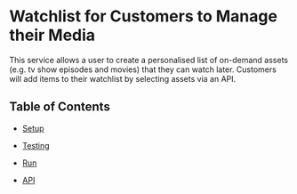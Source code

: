 # Watchlist for Customers to Manage their Media

This service allows a user to create a personalised list of on-demand assets (e.g. tv show episodes and movies) that they can watch later.
Customers will add items to their watchlist by selecting assets via an API. 

## Table of Contents

- [Setup](docs/setup.md)

- [Testing](docs/testing.md)

- [Run](docs/run.md)

- [API](docs/api.md)